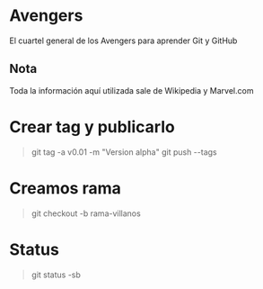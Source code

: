 # Avengers

El cuartel general de los Avengers para aprender Git y GitHub

## Nota
Toda la información aquí utilizada sale de Wikipedia y Marvel.com

# Crear tag y publicarlo
> git tag -a v0.01 -m "Version alpha"
> git push --tags

# Creamos rama
> git checkout -b rama-villanos

# Status
> git status -sb